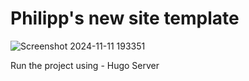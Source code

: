 # Philipp's new site template 



![Screenshot 2024-11-11 193351](https://github.com/user-attachments/assets/1c996b21-ed61-41cd-9757-e2c7e4cc8d5e)


Run the project using - Hugo Server


